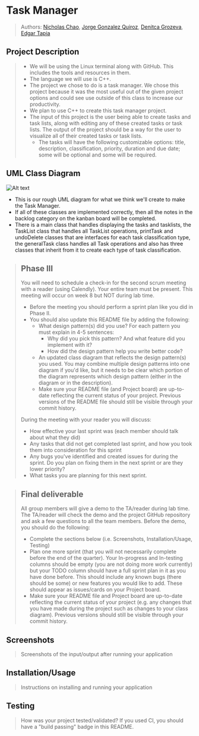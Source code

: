 # Task Manager
 
 > Authors: [Nicholas Chao](https://github.com/nibchao), [Jorge Gonzalez Quiroz](https://github.com/JorgeNova-1), [Denitca Grozeva](https://github.com/DeniGroz), [Edgar Tapia](https://github.com/Etapi017)

## Project Description
 > * We will be using the Linux terminal along with GitHub. This includes the tools and resources in them. 
 > * The language we will use is C++.
 > * The project we chose to do is a task manager. We chose this project because it was the most useful out of the given project options and could see use outside of this class to increase our productivity. 
 > * We plan to use C++ to create this task manager project. 
 > * The input of this project is the user being able to create tasks and task lists, along with editing any of these created tasks or task lists. The output of the project should be a way for the user to visualize all of their created tasks or task lists. 
 >   * The tasks will have the following customizable options: title, description, classification, priority, duration and due date; some will be optional and some will be required.  
 
 ## UML Class Diagram
![Alt text](https://raw.githubusercontent.com/cs100/final-project-nchao006-etapi017-dgroz002-jgonz503/master/cs100-final-project-task-manager-class-diagram.png?token=GHSAT0AAAAAABNSCLWDGJODXDBVZTL4T2YUYQNY25Q)
- This is our rough UML diagram for what we think we'll create to make the Task Manager. 
- If all of these classes are implemented correctly, then all the notes in the backlog category on the kanban board will be completed. 
- There is a main class that handles displaying the tasks and tasklists, the TaskList class that handles all TaskList operations, printTask and undoDelete classes that are interfaces for each task classification type, the generalTask class handles all Task operations and also has three classes that inherit from it to create each type of task classification.
 
 > ## Phase III
 > You will need to schedule a check-in for the second scrum meeting with a reader (using Calendly). Your entire team must be present. This meeting will occur on week 8 but NOT during lab time.
 > * Before the meeting you should perform a sprint plan like you did in Phase II.
 > * You should also update this README file by adding the following:
 >   * What design pattern(s) did you use? For each pattern you must explain in 4-5 sentences:
 >     * Why did you pick this pattern? And what feature did you implement with it?
 >     * How did the design pattern help you write better code?
 >   * An updated class diagram that reflects the design pattern(s) you used. You may combine multiple design patterns into one diagram if you'd like, but it needs to be clear which portion of the diagram represents which design pattern (either in the diagram or in the description).
 >   * Make sure your README file (and Project board) are up-to-date reflecting the current status of your project. Previous versions of the README file should still be visible through your commit history.
> 
> During the meeting with your reader you will discuss: 
 > * How effective your last sprint was (each member should talk about what they did)
 > * Any tasks that did not get completed last sprint, and how you took them into consideration for this sprint
 > * Any bugs you've identified and created issues for during the sprint. Do you plan on fixing them in the next sprint or are they lower priority?
 > * What tasks you are planning for this next sprint.

 
 > ## Final deliverable
 > All group members will give a demo to the TA/reader during lab time. The TA/reader will check the demo and the project GitHub repository and ask a few questions to all the team members. 
 > Before the demo, you should do the following:
 > * Complete the sections below (i.e. Screenshots, Installation/Usage, Testing)
 > * Plan one more sprint (that you will not necessarily complete before the end of the quarter). Your In-progress and In-testing columns should be empty (you are not doing more work currently) but your TODO column should have a full sprint plan in it as you have done before. This should include any known bugs (there should be some) or new features you would like to add. These should appear as issues/cards on your Project board.
 > * Make sure your README file and Project board are up-to-date reflecting the current status of your project (e.g. any changes that you have made during the project such as changes to your class diagram). Previous versions should still be visible through your commit history. 
 
 ## Screenshots
 > Screenshots of the input/output after running your application
 ## Installation/Usage
 > Instructions on installing and running your application
 ## Testing
 > How was your project tested/validated? If you used CI, you should have a "build passing" badge in this README.
 
